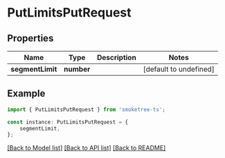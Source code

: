 # PutLimitsPutRequest


## Properties

Name | Type | Description | Notes
------------ | ------------- | ------------- | -------------
**segmentLimit** | **number** |  | [default to undefined]

## Example

```typescript
import { PutLimitsPutRequest } from 'smoketree-ts';

const instance: PutLimitsPutRequest = {
    segmentLimit,
};
```

[[Back to Model list]](../README.md#documentation-for-models) [[Back to API list]](../README.md#documentation-for-api-endpoints) [[Back to README]](../README.md)
